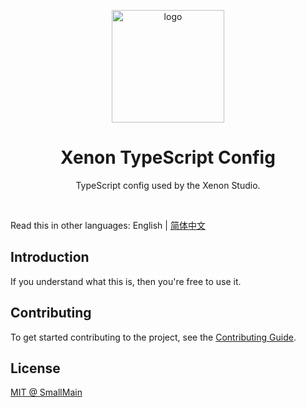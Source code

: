 <!-- 标志 -->
<p align="center">
  <a target="_blank" rel="noopener noreferrer">
    <img width="180" src="https://www.typescriptlang.org/images/branding/logo-grouping.svg" alt="logo">
  </a>
</p>
<!-- 名字 -->
<h1 align="center">Xenon TypeScript Config</h1>
<!-- 描述 -->
<p align="center">TypeScript config used by the Xenon Studio.</p>
<br/>

Read this in other languages: English | [简体中文](./README_zh-CN.md)

## Introduction

If you understand what this is, then you're free to use it.

## Contributing

To get started contributing to the project, see the [Contributing Guide](./CONTRIBUTING.md).

## License

[MIT @ SmallMain](./LICENSE)
